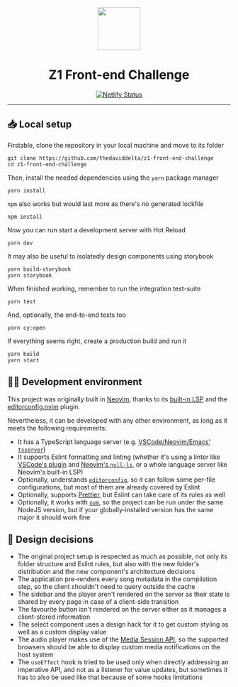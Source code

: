<div align="center">
    <img src="src/assets/z1-badge.png" width="96">
    <h1>Z1 Front-end Challenge</h1>
    <div>
        <a href="https://z1-front-end-challenge.netlify.app/">
            <img src="https://api.netlify.com/api/v1/badges/9d78ade2-9087-4631-b289-ba4380a4a7fd/deploy-status" alt="Netlify Status">
        </a>
    </div>
    <hr />
</div>

## 📥 Local setup

Firstable, clone the repository in your local machine and move to its folder

```shell
git clone https://github.com/thedaviddelta/z1-front-end-challenge
cd z1-front-end-challenge
```

Then, install the needed dependencies using the `yarn` package manager

```shell
yarn install
```

`npm` also works but would last more as there's no generated lockfile

```shell
npm install
```

Now you can run start a development server with Hot Reload

```shell
yarn dev
```

It may also be useful to isolatedly design components using storybook

```shell
yarn build-storybook
yarn storybook
```

When finished working, remember to run the integration test-suite

```shell
yarn test
```

And, optionally, the end-to-end tests too

```shell
yarn cy:open
```

If everything seems right, create a production build and run it

```shell
yarn build
yarn start
```


## 🧑‍💻 Development environment

This project was originally built in [Neovim](https://neovim.io/), thanks to its [built-in LSP](https://neovim.io/doc/user/lsp.html) and the [editorconfig.nvim](https://github.com/gpanders/editorconfig.nvim) plugin.

Nevertheless, it can be developed with any other environment, as long as it meets the following requirements:
+ It has a TypeScript language server (e.g. [VSCode/Neovim/Emacs' `tsserver`](https://github.com/typescript-language-server/typescript-language-server))
+ It supports Eslint formatting and linting (whether it's using a linter like [VSCode's plugin](https://marketplace.visualstudio.com/items?itemName=dbaeumer.vscode-eslint) and [Neovim's `null-ls`](https://github.com/jose-elias-alvarez/null-ls.nvim), or a whole language server like Neovim's built-in LSP)
+ Optionally, understands [`editorconfig`](https://editorconfig.org/), so it can follow some per-file configurations, but most of them are already covered by Eslint
+ Optionally, supports [Prettier](https://prettier.io/), but Eslint can take care of its rules as well
+ Optionally, it works with [`nvm`](https://github.com/nvm-sh/nvm), so the project can be run under the same NodeJS version, but if your globally-installed version has the same major it should work fine


## 🧮 Design decisions

+ The original project setup is respected as much as possible, not only its folder structure and Eslint rules, but also with the new folder's distribution and the new component's architecture decisions
+ The application pre-renders every song metadata in the compilation step, so the client shouldn't need to query outside the cache
+ The sidebar and the player aren't rendered on the server as their state is shared by every page in case of a client-side transition
+ The favourite button isn't rendered on the server either as it manages a client-stored information
+ The select component uses a design hack for it to get custom styling as well as a custom display value
+ The audio player makes use of the [Media Session API](https://developer.mozilla.org/en-US/docs/Web/API/Media_Session_API), so the supported browsers should be able to display custom media notifications on the host system
+ The `useEffect` hook is tried to be used only when directly addressing an imperative API, and not as a listener for value updates, but sometimes it has to also be used like that because of some hooks limitations
